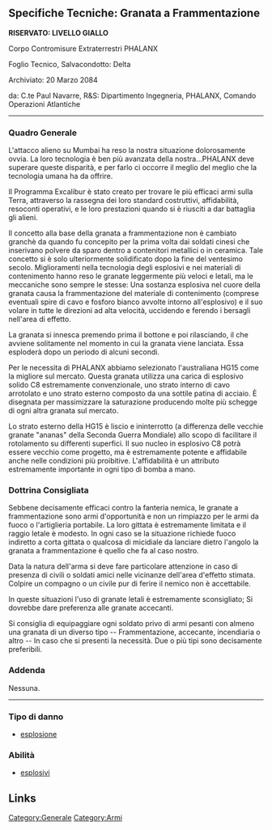 ## Specifiche Tecniche: Granata a Frammentazione

**RISERVATO: LIVELLO GIALLO**

Corpo Contromisure Extraterrestri PHALANX

Foglio Tecnico, Salvacondotto: Delta

Archiviato: 20 Marzo 2084

da: C.te Paul Navarre, R&S: Dipartimento Ingegneria, PHALANX, Comando
Operazioni Atlantiche

------------------------------------------------------------------------

### Quadro Generale

L'attacco alieno su Mumbai ha reso la nostra situazione dolorosamente
ovvia. La loro tecnologia è ben più avanzata della nostra...PHALANX deve
superare queste disparità, e per farlo ci occorre il meglio del meglio
che la tecnologia umana ha da offrire.

Il Programma Excalibur è stato creato per trovare le più efficaci armi
sulla Terra, attraverso la rassegna dei loro standard costruttivi,
affidabilità, resoconti operativi, e le loro prestazioni quando si è
riusciti a dar battaglia gli alieni.

Il concetto alla base della granata a frammentazione non è cambiato
granchè da quando fu concepito per la prima volta dai soldati cinesi che
inserivano polvere da sparo dentro a contenitori metallici o in
ceramica. Tale concetto si è solo ulteriormente solidificato dopo la
fine del ventesimo secolo. Miglioramenti nella tecnologia degli
esplosivi e nei materiali di contenimento hanno reso le granate
leggermente più veloci e letali, ma le meccaniche sono sempre le stesse:
Una sostanza esplosiva nel cuore della granata causa la frammentazione
del materiale di contenimento (comprese eventuali spire di cavo e
fosforo bianco avvolte intorno all'esplosivo) e il suo volare in tutte
le direzioni ad alta velocità, uccidendo e ferendo i bersagli nell'area
di effetto.

La granata si innesca premendo prima il bottone e poi rilasciando, il
che avviene solitamente nel momento in cui la granata viene lanciata.
Essa esploderà dopo un periodo di alcuni secondi.

Per le necessita di PHALANX abbiamo selezionato l'australiana HG15 come
la migliore sul mercato. Questa granata utilizza una carica di esplosivo
solido C8 estremamente convenzionale, uno strato interno di cavo
arrotolato e uno strato esterno composto da una sottile patina di
acciaio. È disegnata per massimizzare la saturazione producendo molte
più schegge di ogni altra granata sul mercato.

Lo strato esterno della HG15 è liscio e ininterrotto (a differenza delle
vecchie granate "ananas" della Seconda Guerra Mondiale) allo scopo di
facilitare il rotolamento su differenti superfici. Il suo nucleo in
esplosivo C8 potrà essere vecchio come progetto, ma è estremamente
potente e affidabile anche nelle condizioni più proibitive.
L'affidabilità è un attributo estremamente importante in ogni tipo di
bomba a mano.

### Dottrina Consigliata

Sebbene decisamente efficaci contro la fanteria nemica, le granate a
frammentazione sono armi d'opportunità e non un rimpiazzo per le armi da
fuoco o l'artiglieria portabile. La loro gittata è estremamente limitata
e il raggio letale è modesto. In ogni caso se la situazione richiede
fuoco indiretto a corta gittata o qualcosa di micidiale da lanciare
dietro l'angolo la granata a frammentazione è quello che fa al caso
nostro.

Data la natura dell'arma si deve fare particolare attenzione in caso di
presenza di civili o soldati amici nelle vicinanze dell'area d'effetto
stimata. Colpire un compagno o un civile pur di ferire il nemico non è
accettabile.

In queste situazioni l'uso di granate letali è estremamente
sconsigliato; Si dovrebbe dare preferenza alle granate accecanti.

Si consiglia di equipaggiare ogni soldato privo di armi pesanti con
almeno una granata di un diverso tipo -- Frammentazione, accecante,
incendiaria o altro -- In caso che si presenti la necessità. Due o più
tipi sono decisamente preferibili.

### Addenda

Nessuna.

------------------------------------------------------------------------

### Tipo di danno

- [esplosione](Danno/esplosione "wikilink")

### Abilità

- [esplosivi](Abilità/esplosivi "wikilink")

## Links

[Category:Generale](Category:Generale "wikilink")
[Category:Armi](Category:Armi "wikilink")